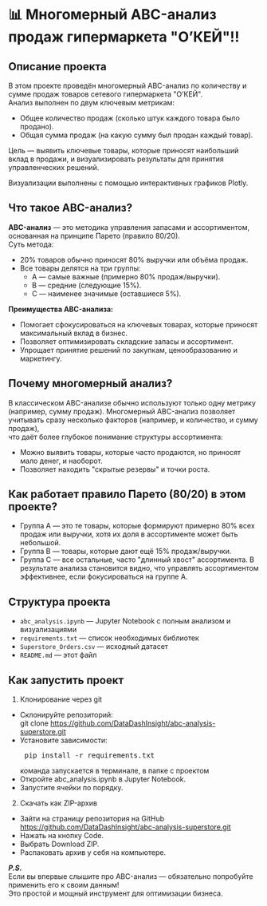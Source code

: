 # 📊 Многомерный ABC-анализ продаж гипермаркета "О’КЕЙ"!!

## Описание проекта  

В этом проекте проведён многомерный ABC-анализ по количеству и сумме продаж товаров сетевого гипермаркета "О’КЕЙ".  
Анализ выполнен по двум ключевым метрикам:  
- Общее количество продаж (сколько штук каждого товара было продано).    
- Общая сумма продаж (на какую сумму был продан каждый товар).  

Цель — выявить ключевые товары, которые приносят наибольший вклад в продажи, и визуализировать результаты
для принятия управленческих решений.  

Визуализации выполнены с помощью интерактивных графиков Plotly.

## Что такое ABC-анализ?  
**ABC-анализ** — это методика управления запасами и ассортиментом, основанная на принципе Парето (правило 80/20).  
Суть метода:  
- 20% товаров обычно приносят 80% выручки или объёма продаж.
- Все товары делятся на три группы:  
  - A — самые важные (примерно 80% продаж/выручки).  
  - B — средние (следующие 15%).  
  - C — наименее значимые (оставшиеся 5%).  

**Преимущества ABC-анализа:**  
- Помогает сфокусироваться на ключевых товарах, которые приносят максимальный вклад в бизнес.
- Позволяет оптимизировать складские запасы и ассортимент.
- Упрощает принятие решений по закупкам, ценообразованию и маркетингу.

## Почему многомерный анализ?  
В классическом ABC-анализе обычно используют только одну метрику (например, сумму продаж).
Многомерный ABC-анализ позволяет учитывать сразу несколько факторов (например, и количество, и сумму продаж),  
что даёт более глубокое понимание структуры ассортимента:  
- Можно выявить товары, которые часто продаются, но приносят мало денег, и наоборот.
- Позволяет находить "скрытые резервы" и точки роста.

## Как работает правило Парето (80/20) в этом проекте?  
- Группа A — это те товары, которые формируют примерно 80% всех продаж или выручки, хотя их
  доля в ассортименте может быть небольшой.
- Группа B — товары, которые дают ещё 15% продаж/выручки.
- Группа C — все остальные, часто "длинный хвост" ассортимента.
В результате анализа становится видно, что управлять ассортиментом эффективнее, если фокусироваться на группе A.

## Структура проекта  
- `abc_analysis.ipynb` — Jupyter Notebook с полным анализом и визуализациями
- `requirements.txt` — список необходимых библиотек  
- `Superstore_Orders.csv` — исходный датасет
- `README.md` — этот файл  

## Как запустить проект  
1. Клонирование через git  
- Склонируйте репозиторий:  
  </pre> git clone https://github.com/DataDashInsight/abc-analysis-superstore.git </pre>
- Установите зависимости:  
  <pre> pip install -r requirements.txt </pre>   
  команда запускается в терминале, в папке с проектом     
- Откройте abc_analysis.ipynb в Jupyter Notebook.
- Запустите ячейки по порядку.

2. Скачать как ZIP-архив
- Зайти на страницу репозитория на GitHub https://github.com/DataDashInsight/abc-analysis-superstore.git
- Нажать на кнопку Code.
- Выбрать Download ZIP.
- Распаковать архив у себя на компьютере.

***P.S.***   
Если вы впервые слышите про ABC-анализ — обязательно попробуйте применить его к своим данным!  
Это простой и мощный инструмент для оптимизации бизнеса.

    
